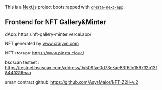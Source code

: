 This is a [Next.js](https://nextjs.org/) project bootstrapped with [`create-next-app`](https://github.com/vercel/next.js/tree/canary/packages/create-next-app).

## Frontend for NFT Gallery&Minter

dApp: https://nft-gallery-minter.vercel.app/

NFT generated by www.craiyon.com

NFT storage: https://www.pinata.cloud/

bscscan testnet : https://testnet.bscscan.com/address/0x509fae0d73e8ae83f60c156732b13f8445259eaa

smart contract github: https://github.com/AsyaMaior/NFT-Z2H-v.2

